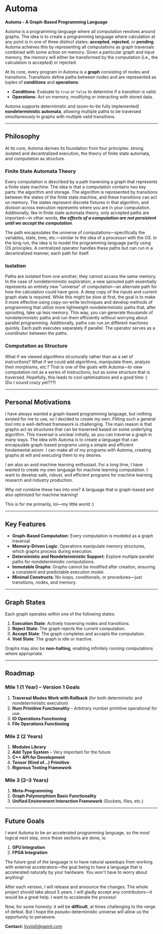 # Automa  
**Automa - A Graph-Based Programming Language**  

Automa is a programming language where all computation revolves around graphs. The idea is to create a programming language where calculation at any point is in one of three distinct states: **accepted**, **rejected**, or **pending**. Automa achieves this by representing all computations as graph traversals combined with some action on memory. Given a particular graph and input memory, the memory will either be transformed by the computation (i.e., the calculation is accepted) or rejected. 

At its core, every program in Automa is a **graph** consisting of nodes and transitions. Transitions define paths between nodes and are represented as tuples of **conditions** and **operations**:  
- **Conditions**: Evaluate to `true` or `false` to determine if a transition is valid.  
- **Operations**: Act on memory, modifying or interacting with stored data.  

Automa supports deterministic and (soon-to-be fully implemented) **nondeterministic automata**, allowing multiple paths to be traversed simultaneously in graphs with multiple valid transitions.  

---

## Philosophy  

At its core, Automa derives its foundation from four principles: strong isolated and decentralized execution, the theory of finite state automata, and computation as structure.

### Finite State Automata Theory  

Every computation is described by a path traversing a graph that represents a finite state machine. The idea is that a computation contains two key parts: the algorithm and storage. The algorithm is represented by transitions between the states of the finite state machine, and these transitions can act on memory. The states represent discrete fixtures in that algorithm, and division across execution represents where you are in your computation. Additionally, like in finite state automata theory, only accepted paths are important—in other words, ***the effects of a computation are not persistent until we accept the computation***.  

The path encapsulates the universe of computations—specifically the variables, state, time, etc.—similar to the idea of a processor with the OS. In the long run, the idea is to model the programming language partly using OS principles. A centralized operator handles these paths but can run in a decentralized manner, each path for itself.  

### Isolation  

Paths are isolated from one another; they cannot access the same memory. In the case of nondeterministic exploration, a new sprouted path essentially represents an entirely new "universe" of computation—an alternate path for how the calculation could have gone. A deep copy of the inputs and current graph state is required. While this might be slow at first, the goal is to make it more effective using copy-on-write techniques and develop methods of programming that utilize more lightweight nondeterministic paths that, after sprouting, take up less memory. This way, you can generate thousands of nondeterministic paths and run them efficiently without worrying about parallel programming. Additionally, paths can run on different machines quickly. Each path executes separately if parallel. The operator serves as a coordinator between the paths.  

### Computation as Structure  

What if we viewed algorithms structurally rather than as a set of instructions? What if we could add algorithms, manipulate them, analyze their morphisms, etc.? That is one of the goals with Automa—to view computation not as a series of instructions, but as some structure that is traversed. Hopefully, this leads to cool optimizations and a good time :)  
(Do I sound crazy yet???)

---

## Personal Motivations  

I have always wanted a graph-based programming language, but nothing existed for me to use, so I decided to create my own. Fitting such a general tool into a well-defined framework is challenging. The main reason is that graphs act as structures that can be traversed based on some underlying algorithm. This traversal is unclear initially, as you can traverse a graph in many ways. The idea with Automa is to create a language that can encapsulate graph-based programs using a simple and efficient fundamental axiom. I can make all of my programs with Automa, creating graphs at will and executing them to my desires.  

I am also an avid machine learning enthusiast. For a long time, I have wanted to create my own language for machine learning computation. I want to develop safe, robust, and efficient programs for machine learning research and industry production.  

Why not combine these two into one? A language that is graph-based and also optimized for machine learning!  

This is for me primarily, lol—my little world :)

---

## Key Features  
- **Graph-Based Computation**: Every computation is modeled as a graph traversal.  
- **Memory-Driven Logic**: Operations manipulate memory structures, which graphs process during execution.  
- **Deterministic and Nondeterministic Support**: Explore multiple parallel paths for nondeterministic computations.  
- **Immutable Graphs**: Graphs cannot be modified after creation, ensuring a consistent and predictable execution model.  
- **Minimal Constructs**: No loops, conditionals, or procedures—just transitions, nodes, and memory.  

---

## Graph States  

Each graph operates within one of the following states:  
1. **Execution State**: Actively traversing nodes and transitions.  
2. **Reject State**: The graph rejects the current computation.  
3. **Accept State**: The graph completes and accepts the computation.  
4. **Void State**: The graph is idle or inactive.  

Graphs may also be **non-halting**, enabling infinitely running computations where appropriate.  

---

## Roadmap  

### Mile 1 (1 Year) – Version 1 Goals  
1. **Traversal Modes Work with Rollback** (for both deterministic and nondeterministic execution)  
2. **Num Primitive Functionality** – Arbitrary number primitive operational for use  
3. **IO Operations Functioning**  
4. **File Operations Functioning**  

### Mile 2 (2 Years)  
1. **Modules Library**  
2. **Add Type System** – Very important for the future  
3. **C++ API for Development**  
4. **Tensor (Kind of...) Primitive**  
5. **Rigorous Testing Framework**  

### Mile 3 (2–3 Years)  
1. **Meta-Programming**  
2. **Graph Polymorphism Basic Functionality**  
3. **Unified Environment Interaction Framework** (Sockets, files, etc.)  

---

## Future Goals  

I want Automa to be an accelerated programming language, so the most logical next step, once these sections are done, is:  
1. **GPU Integration**  
2. **FPGA Integration**  

The future goal of the language is to have natural speedups from working with external accelerators—the goal being to have a language that is accelerated naturally by your hardware. You won't have to worry about anything!

After each version, I will release and announce the changes. The whole project should take about 5 years. I will gladly accept any contributors—it would be a great help. I want to accelerate the process!  

Now, for some honesty: it will be **difficult**, at times challenging to the verge of defeat. But I hope the pseudo-deterministic universe will allow us the opportunity to persevere.  

**Contact:** liyulg0@gamil.com

